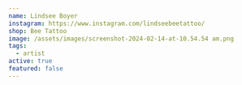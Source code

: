 ```yaml
---
name: Lindsee Boyer
instagram: https://www.instagram.com/lindseebeetattoo/
shop: Bee Tattoo
image: /assets/images/screenshot-2024-02-14-at-10.54.54 am.png
tags:
  - artist
active: true
featured: false
---
```

